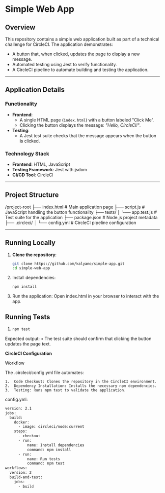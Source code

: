 # Simple Web App

## Overview
This repository contains a simple web application built as part of a technical challenge for CircleCI. The application demonstrates:
- A button that, when clicked, updates the page to display a new message.
- Automated testing using Jest to verify functionality.
- A CircleCI pipeline to automate building and testing the application.

---

## Application Details
### Functionality
- **Frontend**:
  - A single HTML page (`index.html`) with a button labeled "Click Me".
  - Clicking the button displays the message: *"Hello, CircleCI!"*.
- **Testing**:
  - A Jest test suite checks that the message appears when the button is clicked.

### Technology Stack
- **Frontend**: HTML, JavaScript
- **Testing Framework**: Jest with jsdom
- **CI/CD Tool**: CircleCI

---

## Project Structure
/project-root
├── index.html         # Main application page
├── script.js          # JavaScript handling the button functionality
├── tests/
│   └── app.test.js    # Test suite for the application
├── package.json       # Node.js project metadata
├── .circleci/
│   └── config.yml     # CircleCI pipeline configuration

---

## Running Locally
1. **Clone the repository**:
   ```bash
   git clone https://github.com/kalyano/simple-app.git
   cd simple-web-app
2. Install dependencies:
   ```bash
   npm install
3. Run the application:
   Open index.html in your browser to interact with the app.

## Running Tests
1. ```bash
   npm test

Expected output:
	•	The test suite should confirm that clicking the button updates the page text.

**CircleCI Configuration**

Workflow

The .circleci/config.yml file automates:

	1.	Code Checkout: Clones the repository in the CircleCI environment.
	2.	Dependency Installation: Installs the necessary npm dependencies.
	3.	Testing: Runs npm test to validate the application.

config.yml:
```bash
version: 2.1
jobs:
  build:
    docker:
      - image: circleci/node:current
    steps:
      - checkout
      - run:
          name: Install dependencies
          command: npm install
      - run:
          name: Run tests
          command: npm test
workflows:
  version: 2
  build-and-test:
    jobs:
      - build
  ```
